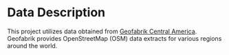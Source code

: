 # Data Description

This project utilizes data obtained from [Geofabrik Central America](https://download.geofabrik.de/central-america.html). Geofabrik provides OpenStreetMap (OSM) data extracts for various regions around the world.